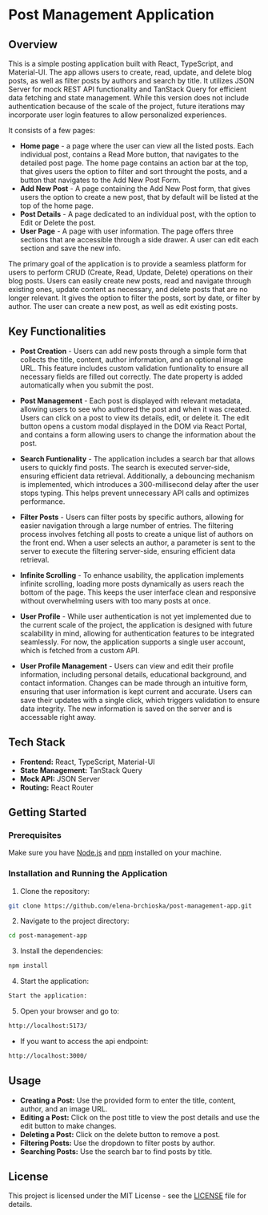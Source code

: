 # Post Management Application
## Overview

This is a simple posting application built with React, TypeScript, and Material-UI. The app allows users to create, read, update, and delete blog posts, as well as filter posts by authors and search by title. It utilizes JSON Server for mock REST API functionality and TanStack Query for efficient data fetching and state management. While this version does not include authentication because of the scale of the project, future iterations may incorporate user login features to allow personalized experiences. 

It consists of a few pages:

 - **Home page** - a page where the user can view all the listed posts. 
Each individual post, contains a Read More button, that navigates to the detailed post page.
The home page contains an action bar at the top, that gives users the option to filter and sort throught the posts, and a button that navigates to the Add New Post Form.
- **Add New Post** - A page containing the Add New Post form, that gives users the option to create a new post, that by default will be listed at the top of the home page.
- **Post Details** - A page dedicated to an individual post, with the option to Edit or Delete the post.
- **User Page** - A page with user information. The page offers three sections that are accessible through a side drawer. A user can edit each section and save the new info.
 
The primary goal of the application is to provide a seamless platform for users to perform CRUD (Create, Read, Update, Delete) operations on their blog posts. Users can easily create new posts, read and navigate through existing ones, update content as necessary, and delete posts that are no longer relevant. It gives the option to filter the posts, sort by date, or filter by author. The user can create a new post, as well as edit existing posts.

## Key Functionalities

- **Post Creation** - Users can add new posts through a simple form that collects the title, content, author information, and an optional image URL. This feature includes custom validation funtionality to ensure all necessary fields are filled out correctly. The date property is added automatically when you submit the post.

- **Post Management** - Each post is displayed with relevant metadata, allowing users to see who authored the post and when it was created. Users can click on a post to view its details, edit, or delete it. The edit button opens a custom modal displayed in the DOM via React Portal, and contains a form allowing users to change the information about the post.

- **Search Funtionality** -  The application includes a search bar that allows users to quickly find posts. The search is executed server-side, ensuring efficient data retrieval. Additionally, a debouncing mechanism is implemented, which introduces a 300-millisecond delay after the user stops typing. This helps prevent unnecessary API calls and optimizes performance.

- **Filter Posts** - Users can filter posts by specific authors, allowing for easier navigation through a large number of entries. The filtering process involves fetching all posts to create a unique list of authors on the front end. When a user selects an author, a parameter is sent to the server to execute the filtering server-side, ensuring efficient data retrieval.

- **Infinite Scrolling** - To enhance usability, the application implements infinite scrolling, loading more posts dynamically as users reach the bottom of the page. This keeps the user interface clean and responsive without overwhelming users with too many posts at once.

- **User Profile** - While user authentication is not yet implemented due to the current scale of the project, the application is designed with future scalability in mind, allowing for authentication features to be integrated seamlessly. For now, the application supports a single user account, which is fetched from a custom API.

- **User Profile Management** -  Users can view and edit their profile information, including personal details, educational background, and contact information. Changes can be made through an intuitive form, ensuring that user information is kept current and accurate. Users can save their updates with a single click, which triggers validation to ensure data integrity. The new information is saved on the server and is accessable right away.

## Tech Stack

- **Frontend:** React, TypeScript, Material-UI
- **State Management:** TanStack Query
- **Mock API:** JSON Server
- **Routing:** React Router

## Getting Started

### Prerequisites

Make sure you have [Node.js](https://nodejs.org/) and [npm](https://www.npmjs.com/) installed on your machine.

### Installation and Running the Application

1. Clone the repository:
```bash
git clone https://github.com/elena-brchioska/post-management-app.git
```
2. Navigate to the project directory:
```bash
cd post-management-app
```
3. Install the dependencies:
```bash
npm install
```
4. Start the application:
```bash
Start the application:
```

5. Open your browser and go to:
```bash
http://localhost:5173/
```

* If you want to access the api endpoint:
```bash
http://localhost:3000/
```

## Usage

- **Creating a Post:** Use the provided form to enter the title, content, author, and an image URL.
- **Editing a Post:** Click on the post title to view the post details and use the edit button to make changes.
- **Deleting a Post:** Click on the delete button to remove a post.
- **Filtering Posts:** Use the dropdown to filter posts by author.
- **Searching Posts:** Use the search bar to find posts by title.

## License

This project is licensed under the MIT License - see the [LICENSE](LICENSE) file for details.

